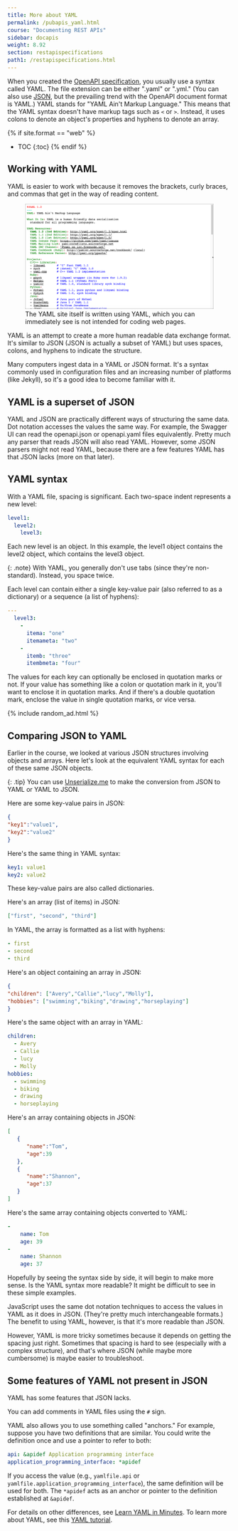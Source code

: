 ```yaml
---
title: More about YAML
permalink: /pubapis_yaml.html
course: "Documenting REST APIs"
sidebar: docapis
weight: 8.92
section: restapispecifications
path1: /restapispecifications.html
---
```


When you created the [OpenAPI specification](pubapis_openapi_tutorial_overview.html), you usually use a syntax called YAML. The file extension can be either ".yaml" or ".yml." (You can also use [JSON](docapis_analyze_json.html), but the prevailing trend with the OpenAPI document format is YAML.) YAML stands for "YAML Ain't Markup Language." This means that the YAML syntax doesn't have markup tags such as `<` or `>`. Instead, it uses colons to denote an object's properties and hyphens to denote an array.

{% if site.format == "web" %}
* TOC
{:toc}
{% endif %}

## Working with YAML

YAML is easier to work with because it removes the brackets, curly braces, and commas that get in the way of reading content.

<figure><a href="http://yaml.org/"><img src="images/yamlscreenshot.png" alt="YAML" /></a><figcaption>The YAML site itself is written using YAML, which you can immediately see is not intended for coding web pages.</figcaption></figure>

YAML is an attempt to create a more human readable data exchange format. It's similar to JSON (JSON is actually a subset of YAML) but uses spaces, colons, and hyphens to indicate the structure.

Many computers ingest data in a YAML or JSON format. It's a syntax commonly used in configuration files and an increasing number of platforms (like Jekyll), so it's a good idea to become familiar with it.

## YAML is a superset of JSON

YAML and JSON are practically different ways of structuring the same data. Dot notation accesses the values the same way. For example, the Swagger UI can read the openapi.json or openapi.yaml files equivalently. Pretty much any parser that reads JSON will also read YAML. However, some JSON parsers might not read YAML, because there are a few features YAML has that JSON lacks (more on that later).

## YAML syntax

With a YAML file, spacing is significant. Each two-space indent represents a new level:

```yaml
level1:
  level2:
    level3:
```

Each new level is an object. In this example, the level1 object contains the level2 object, which contains the level3 object.

{: .note}
With YAML, you generally don't use tabs (since they're non-standard). Instead, you space twice.

Each level can contain either a single key-value pair (also referred to as a dictionary) or a sequence (a list of hyphens):

```yaml
---
  level3:
    -
      itema: "one"
      itemameta: "two"
    -
      itemb: "three"
      itembmeta: "four"
```

The values for each key can optionally be enclosed in quotation marks or not. If your value has something like a colon or quotation mark in it, you'll want to enclose it in quotation marks. And if there's a double quotation mark, enclose the value in single quotation marks, or vice versa.

{% include random_ad.html %}

## Comparing JSON to YAML

Earlier in the course, we looked at various JSON structures involving objects and arrays. Here let's look at the equivalent YAML syntax for each of these same JSON objects.

{: .tip}
You can use [Unserialize.me](http://www.unserialize.me/) to make the conversion from JSON to YAML or YAML to JSON.

Here are some key-value pairs in JSON:

```json
{
"key1":"value1",
"key2":"value2"
}
```

Here's the same thing in YAML syntax:

```yaml
key1: value1
key2: value2
```

These key-value pairs are also called dictionaries.

Here's an array (list of items) in JSON:

```json
["first", "second", "third"]
```

In YAML, the array is formatted as a list with hyphens:

```yaml
- first
- second
- third
```

Here's an object containing an array in JSON:

```json
{
"children": ["Avery","Callie","lucy","Molly"],
"hobbies": ["swimming","biking","drawing","horseplaying"]
}
```

Here's the same object with an array in YAML:

```yaml
children:
  - Avery
  - Callie
  - lucy
  - Molly
hobbies:
  - swimming
  - biking
  - drawing
  - horseplaying
```

Here's an array containing objects in JSON:

```json
[  
   {  
      "name":"Tom",
      "age":39
   },
   {  
      "name":"Shannon",
      "age":37
   }
]
```

Here's the same array containing objects converted to YAML:

```yaml
-
    name: Tom
    age: 39
-
    name: Shannon
    age: 37
```

Hopefully by seeing the syntax side by side, it will begin to make more sense. Is the YAML syntax more readable? It might be difficult to see in these simple examples.

JavaScript uses the same dot notation techniques to access the values in YAML as it does in JSON. (They're pretty much interchangeable formats.) The benefit to using YAML, however, is that it's more readable than JSON.

However, YAML is more tricky sometimes because it depends on getting the spacing just right. Sometimes that spacing is hard to see (especially with a complex structure), and that's where JSON (while maybe more cumbersome) is maybe easier to troubleshoot.

## Some features of YAML not present in JSON

YAML has some features that JSON lacks.

You can add comments in YAML files using the `#` sign.

YAML also allows you to use something called "anchors." For example, suppose you have two definitions that are similar. You could write the definition once and use a pointer to refer to both:

```yaml
api: &apidef Application programming interface
application_programming_interface: *apidef
```

If you access the value (e.g., `yamlfile.api` or `yamlfile.application_programming_interface`), the same definition will be used for both. The `*apidef` acts as an anchor or pointer to the definition established at `&apidef`.

For details on other differences, see [Learn YAML in Minutes](http://learnxinyminutes.com/docs/yaml/).
To learn more about YAML, see this [YAML tutorial](http://rhnh.net/2011/01/31/yaml-tutorial).
